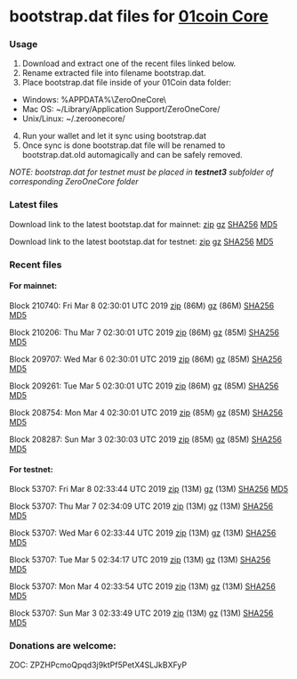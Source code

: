 # bootstrap.dat files for [01coin Core](https://01coin.io)

### Usage

1. Download and extract one of the recent files linked below.
2. Rename extracted file into filename bootstrap.dat.
3. Place bootstrap.dat file inside of your 01Coin data folder:
 - Windows: %APPDATA%\ZeroOneCore\
 - Mac OS: ~/Library/Application Support/ZeroOneCore/
 - Unix/Linux: ~/.zeroonecore/
4. Run your wallet and let it sync using bootstrap.dat
5. Once sync is done bootstrap.dat file will be renamed to bootstrap.dat.old automagically and can be safely removed.

_NOTE: bootstrap.dat for testnet must be placed in **testnet3** subfolder of corresponding ZeroOneCore folder_

### Latest files
Download link to the latest bootstap.dat for mainnet: [zip](https://files.01coin.io/mainnet/bootstrap.dat.zip) [gz](https://files.01coin.io/mainnet/bootstrap.dat.tar.gz) [SHA256](https://files.01coin.io/mainnet/sha256.txt) [MD5](https://files.01coin.io/mainnet/md5.txt)

Download link to the latest bootstap.dat for testnet: [zip](https://files.01coin.io/testnet/bootstrap.dat.zip) [gz](https://files.01coin.io/testnet/bootstrap.dat.tar.gz) [SHA256](https://files.01coin.io/testnet/sha256.txt) [MD5](https://files.01coin.io/testnet/md5.txt)

### Recent files

#### For mainnet:

Block 210740: Fri Mar  8 02:30:01 UTC 2019 [zip](https://files.01coin.io/mainnet/2019-03-08/bootstrap.dat.zip) (86M) [gz](https://files.01coin.io/mainnet/2019-03-08/bootstrap.dat.tar.gz) (86M) [SHA256](https://files.01coin.io/mainnet/2019-03-08/sha256.txt) [MD5](https://files.01coin.io/mainnet/2019-03-08/md5.txt)

Block 210206: Thu Mar  7 02:30:01 UTC 2019 [zip](https://files.01coin.io/mainnet/2019-03-07/bootstrap.dat.zip) (86M) [gz](https://files.01coin.io/mainnet/2019-03-07/bootstrap.dat.tar.gz) (85M) [SHA256](https://files.01coin.io/mainnet/2019-03-07/sha256.txt) [MD5](https://files.01coin.io/mainnet/2019-03-07/md5.txt)

Block 209707: Wed Mar  6 02:30:01 UTC 2019 [zip](https://files.01coin.io/mainnet/2019-03-06/bootstrap.dat.zip) (86M) [gz](https://files.01coin.io/mainnet/2019-03-06/bootstrap.dat.tar.gz) (85M) [SHA256](https://files.01coin.io/mainnet/2019-03-06/sha256.txt) [MD5](https://files.01coin.io/mainnet/2019-03-06/md5.txt)

Block 209261: Tue Mar  5 02:30:01 UTC 2019 [zip](https://files.01coin.io/mainnet/2019-03-05/bootstrap.dat.zip) (86M) [gz](https://files.01coin.io/mainnet/2019-03-05/bootstrap.dat.tar.gz) (85M) [SHA256](https://files.01coin.io/mainnet/2019-03-05/sha256.txt) [MD5](https://files.01coin.io/mainnet/2019-03-05/md5.txt)

Block 208754: Mon Mar  4 02:30:01 UTC 2019 [zip](https://files.01coin.io/mainnet/2019-03-04/bootstrap.dat.zip) (85M) [gz](https://files.01coin.io/mainnet/2019-03-04/bootstrap.dat.tar.gz) (85M) [SHA256](https://files.01coin.io/mainnet/2019-03-04/sha256.txt) [MD5](https://files.01coin.io/mainnet/2019-03-04/md5.txt)

Block 208287: Sun Mar  3 02:30:03 UTC 2019 [zip](https://files.01coin.io/mainnet/2019-03-03/bootstrap.dat.zip) (85M) [gz](https://files.01coin.io/mainnet/2019-03-03/bootstrap.dat.tar.gz) (85M) [SHA256](https://files.01coin.io/mainnet/2019-03-03/sha256.txt) [MD5](https://files.01coin.io/mainnet/2019-03-03/md5.txt)


#### For testnet:

Block 53707: Fri Mar  8 02:33:44 UTC 2019 [zip](https://files.01coin.io/testnet/2019-03-08/bootstrap.dat.zip) (13M) [gz](https://files.01coin.io/testnet/2019-03-08/bootstrap.dat.tar.gz) (13M) [SHA256](https://files.01coin.io/testnet/2019-03-08/sha256.txt) [MD5](https://files.01coin.io/testnet/2019-03-08/md5.txt)

Block 53707: Thu Mar  7 02:34:09 UTC 2019 [zip](https://files.01coin.io/testnet/2019-03-07/bootstrap.dat.zip) (13M) [gz](https://files.01coin.io/testnet/2019-03-07/bootstrap.dat.tar.gz) (13M) [SHA256](https://files.01coin.io/testnet/2019-03-07/sha256.txt) [MD5](https://files.01coin.io/testnet/2019-03-07/md5.txt)

Block 53707: Wed Mar  6 02:33:44 UTC 2019 [zip](https://files.01coin.io/testnet/2019-03-06/bootstrap.dat.zip) (13M) [gz](https://files.01coin.io/testnet/2019-03-06/bootstrap.dat.tar.gz) (13M) [SHA256](https://files.01coin.io/testnet/2019-03-06/sha256.txt) [MD5](https://files.01coin.io/testnet/2019-03-06/md5.txt)

Block 53707: Tue Mar  5 02:34:17 UTC 2019 [zip](https://files.01coin.io/testnet/2019-03-05/bootstrap.dat.zip) (13M) [gz](https://files.01coin.io/testnet/2019-03-05/bootstrap.dat.tar.gz) (13M) [SHA256](https://files.01coin.io/testnet/2019-03-05/sha256.txt) [MD5](https://files.01coin.io/testnet/2019-03-05/md5.txt)

Block 53707: Mon Mar  4 02:33:54 UTC 2019 [zip](https://files.01coin.io/testnet/2019-03-04/bootstrap.dat.zip) (13M) [gz](https://files.01coin.io/testnet/2019-03-04/bootstrap.dat.tar.gz) (13M) [SHA256](https://files.01coin.io/testnet/2019-03-04/sha256.txt) [MD5](https://files.01coin.io/testnet/2019-03-04/md5.txt)

Block 53707: Sun Mar  3 02:33:49 UTC 2019 [zip](https://files.01coin.io/testnet/2019-03-03/bootstrap.dat.zip) (13M) [gz](https://files.01coin.io/testnet/2019-03-03/bootstrap.dat.tar.gz) (13M) [SHA256](https://files.01coin.io/testnet/2019-03-03/sha256.txt) [MD5](https://files.01coin.io/testnet/2019-03-03/md5.txt)


### Donations are welcome:

ZOC: ZPZHPcmoQpqd3j9ktPf5PetX4SLJkBXFyP
